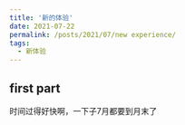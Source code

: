 ```yaml
---
title: '新的体验'
date: 2021-07-22
permalink: /posts/2021/07/new experience/
tags:
  - 新体验
---
```


## first part

时间过得好快啊，一下子7月都要到月末了
